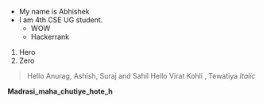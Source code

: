 * My name is Abhishek
* I am 4th CSE UG student.
    * WOW
    * Hackerrank

1. Hero
2. Zero

> Hello Anurag, Ashish, Suraj and Sahil
> Hello Virat Kohli , Tewatiya
*Italic*

**Madrasi_maha_chutiye_hote_h**

